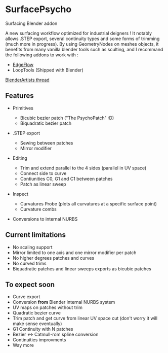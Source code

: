 # SurfacePsycho
Surfacing Blender addon

A new surfacing workflow optimized for industrial deigners ! It notably allows .STEP export, several continuity types and some forms of trimming (much more in progress). By using GeometryNodes on meshes objects, it benefits from many vanilla blender tools such as sculting, and I recommand the following addons to work with :
* [EdgeFlow](https://github.com/BenjaminSauder/EdgeFlow)
* LoopTools (Shipped with Blender)

[BlenderArtists thread](https://blenderartists.org/t/surfacepsycho-addon-project/1487629)

## Features
* Primitives
  * Bicubic bezier patch ("The PsychoPatch" :D)
  * Biquadratic bezier patch

* .STEP export
  * Sewing between patches
  * Mirror modifier

* Editing
  * Trim and extend parallel to the 4 sides (parallel in UV space)
  * Connect side to curve
  * Contiunities C0, G1 and C1 between patches
  * Patch as linear sweep

* Inspect
  * Curvatures Probe (plots all curvatures at a specific surface point)
  * Curvature combs
  
* Conversions to internal NURBS
  

## Current limitations
* No scaling support
* Mirror limited to one axis and one mirror modifier per patch
* No higher degrees patches and curves
* No curved trims
* Biquadratic patches and linear sweeps exports as bicubic patches

## To expect soon
* Curve export
* Conversion __from__ Blender internal NURBS system
* UV maps on patches without trim
* Quadratic bezier curve
* Trim patch and get curve from linear UV space cut (don't worry it will make sense eventually)
* G1 Continuity with N patches
* Bezier <-> Catmull-rom spline conversion
* Continuities improvments
* Way more
